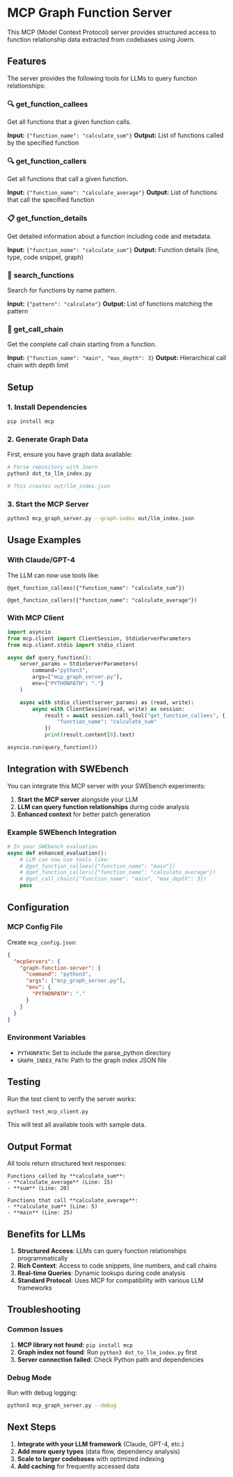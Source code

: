 # MCP Graph Function Server

This MCP (Model Context Protocol) server provides structured access to function relationship data extracted from codebases using Joern.

## Features

The server provides the following tools for LLMs to query function relationships:

### 🔍 **get_function_callees**

Get all functions that a given function calls.

**Input:** `{"function_name": "calculate_sum"}`
**Output:** List of functions called by the specified function

### 🔍 **get_function_callers**

Get all functions that call a given function.

**Input:** `{"function_name": "calculate_average"}`
**Output:** List of functions that call the specified function

### 📋 **get_function_details**

Get detailed information about a function including code and metadata.

**Input:** `{"function_name": "calculate_sum"}`
**Output:** Function details (line, type, code snippet, graph)

### 🔎 **search_functions**

Search for functions by name pattern.

**Input:** `{"pattern": "calculate"}`
**Output:** List of functions matching the pattern

### 🔗 **get_call_chain**

Get the complete call chain starting from a function.

**Input:** `{"function_name": "main", "max_depth": 3}`
**Output:** Hierarchical call chain with depth limit

## Setup

### 1. Install Dependencies

```bash
pip install mcp
```

### 2. Generate Graph Data

First, ensure you have graph data available:

```bash
# Parse repository with Joern
python3 dot_to_llm_index.py

# This creates out/llm_index.json
```

### 3. Start the MCP Server

```bash
python3 mcp_graph_server.py --graph-index out/llm_index.json
```

## Usage Examples

### With Claude/GPT-4

The LLM can now use tools like:

```
@get_function_callees({"function_name": "calculate_sum"})
```

```
@get_function_callers({"function_name": "calculate_average"})
```

### With MCP Client

```python
import asyncio
from mcp.client import ClientSession, StdioServerParameters
from mcp.client.stdio import stdio_client

async def query_function():
    server_params = StdioServerParameters(
        command="python3",
        args=["mcp_graph_server.py"],
        env={"PYTHONPATH": "."}
    )

    async with stdio_client(server_params) as (read, write):
        async with ClientSession(read, write) as session:
            result = await session.call_tool("get_function_callees", {
                "function_name": "calculate_sum"
            })
            print(result.content[0].text)

asyncio.run(query_function())
```

## Integration with SWEbench

You can integrate this MCP server with your SWEbench experiments:

1. **Start the MCP server** alongside your LLM
2. **LLM can query function relationships** during code analysis
3. **Enhanced context** for better patch generation

### Example SWEbench Integration

```python
# In your SWEbench evaluation
async def enhanced_evaluation():
    # LLM can now use tools like:
    # @get_function_callees({"function_name": "main"})
    # @get_function_callers({"function_name": "calculate_average"})
    # @get_call_chain({"function_name": "main", "max_depth": 3})
    pass
```

## Configuration

### MCP Config File

Create `mcp_config.json`:

```json
{
  "mcpServers": {
    "graph-function-server": {
      "command": "python3",
      "args": ["mcp_graph_server.py"],
      "env": {
        "PYTHONPATH": "."
      }
    }
  }
}
```

### Environment Variables

- `PYTHONPATH`: Set to include the parse_python directory
- `GRAPH_INDEX_PATH`: Path to the graph index JSON file

## Testing

Run the test client to verify the server works:

```bash
python3 test_mcp_client.py
```

This will test all available tools with sample data.

## Output Format

All tools return structured text responses:

```
Functions called by **calculate_sum**:
- **calculate_average** (Line: 15)
- **sum** (Line: 20)

Functions that call **calculate_average**:
- **calculate_sum** (Line: 5)
- **main** (Line: 25)
```

## Benefits for LLMs

1. **Structured Access**: LLMs can query function relationships programmatically
2. **Rich Context**: Access to code snippets, line numbers, and call chains
3. **Real-time Queries**: Dynamic lookups during code analysis
4. **Standard Protocol**: Uses MCP for compatibility with various LLM frameworks

## Troubleshooting

### Common Issues

1. **MCP library not found**: `pip install mcp`
2. **Graph index not found**: Run `python3 dot_to_llm_index.py` first
3. **Server connection failed**: Check Python path and dependencies

### Debug Mode

Run with debug logging:

```bash
python3 mcp_graph_server.py --debug
```

## Next Steps

1. **Integrate with your LLM framework** (Claude, GPT-4, etc.)
2. **Add more query types** (data flow, dependency analysis)
3. **Scale to larger codebases** with optimized indexing
4. **Add caching** for frequently accessed data
